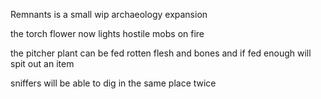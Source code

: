Remnants is a small wip archaeology expansion


the torch flower now lights hostile mobs on fire

the pitcher plant can be fed rotten flesh and bones and if fed enough will spit out an item

sniffers will be able to dig in the same place twice
